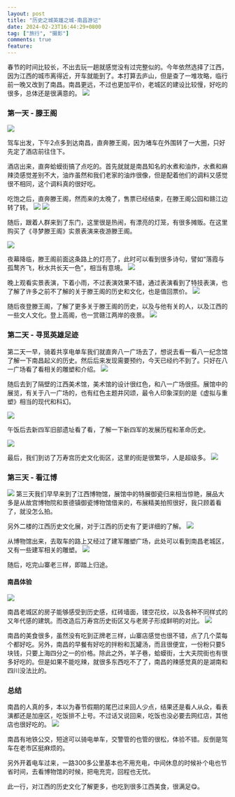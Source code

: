 ```yaml
---
layout: post
title: "历史之城英雄之城-南昌游记"
date: 2024-02-23T16:44:29+0800
tag: ["旅行", "摄影"]
comments: true
feature: 
---
```

春节的时间比较长，不出去玩一趟就感觉没有过完整似的。今年依然选择了江西，因为江西的城市离得近，开车就能到了。本打算去庐山，但是查了一堆攻略，临行前一晚又改到了南昌。南昌更远，不过也更加平价，老城区的建设比较慢，好吃的很多，总体还是很满意的。
![](https://img.isming.me/photo/IMG_20240217_160538.jpg)

<!--more-->

### 第一天 - 滕王阁

![](https://img.isming.me/photo/20240216-15.jpg)

驾车出发，下午2点多到达南昌，直奔滕王阁，因为堵车在外围转了一大圈，只好先定了酒店前往住下。

酒店出来，直奔蛤蟆街搞了点吃的。首先就就是南昌知名的水煮和油炸，水煮和麻辣烫感觉差别不大，油炸虽然和我们老家的油炸很像，但是配着他们的调料又感觉很不相同，这个调料真的很好吃。

吃饱之后，直奔滕王阁，然而来的太晚了，售票已经结束，在滕王阁公园和赣江边转了转。
![](https://img.isming.me/photo/20240216-15-19.jpg)
![](https://img.isming.me/photo/20240216-15-23.jpg)

随后，跟着人群来到了东门，这里很是热闹，有漂亮的灯笼，有很多摊贩。在这里购买了《寻梦滕王阁》实景表演来夜游滕王阁。

![](https://img.isming.me/photo/20240216-15-29.jpg)

夜幕降临，滕王阁前面这条路上的灯亮了，此时可以看到很多诗句，譬如“落霞与孤鹜齐飞，秋水共长天一色”，相当有意境。
![](https://img.isming.me/photo/20240216-15-31.jpg)

晚上观看实景表演，下着小雨，不过表演效果不错，通过表演看到了特技表演，也了解了许多之前不了解的关于滕王阁的历史和文化，也是值回票价。
![](https://img.isming.me/photo/IMG_20240216_201158.jpg)

随后夜登滕王阁，了解了更多关于滕王阁的历史，以及与他有关的人，以及江西的一些文人文化。登上高阁，也一赏赣江两岸的夜景。
![](https://img.isming.me/photo/20240216-15-44.jpg)

### 第二天 - 寻觅英雄足迹
第二天一早，骑着共享电单车我们就直奔八一广场去了，想说去看一看八一纪念馆了解一下南昌起义的历史。然后后来发现需要预约，今天已经约不到了。只好在八一广场看了看相关的雕塑和介绍。
![](https://img.isming.me/photo/20240217-15-3.jpg)

随后去到了隔壁的江西美术馆，美术馆的设计很红色，和八一广场很搭。展馆中的展览，有关于八一广场的，也有红色主题井冈颂，最令人印象深刻的是《虚拟与重塑》相当的现代和科幻。

![](https://img.isming.me/photo/20240217-15.jpg)

午饭后去新四军旧部遗址看了看，了解一下新四军的发展历程和革命历史。

![](https://img.isming.me/photo/20240217-15-41.jpg)

最后，我们到访了万寿宫历史文化街区，这里的街是很繁华，人是超级多。
![](https://img.isming.me/photo/IMG_20240217_165307.jpg)

### 第三天 - 看江博

![](https://img.isming.me/photo/IMG_20240218_113907.jpg)
第三天我们早早来到了江西博物馆，展馆中的特展御瓷归来相当惊艳，展品大多是从故宫博物院和景德镇御瓷博物馆借来的，布展精美拍照很好，我只顾着看了，就没怎么拍。

另外二楼的江西历史文化展，对于江西的历史有了更详细的了解。
![](https://img.isming.me/photo/IMG_20240218_111804.jpg)

从博物馆出来，去取车的路上又经过了建军雕塑广场，此处可以看到南昌老城区，又有一些建军相关的雕塑。
![](https://img.isming.me/photo/IMG_20240218_114256.jpg)

随后，吃完山寨老三样，即踏上归途。


#### 南昌体验
![](https://img.isming.me/photo/20240217-15-33.jpg)

南昌老城区的房子能够感受到历史感，红砖墙面，镂空花纹，以及各种不同样式的又年代感的建筑。而改造后万寿宫历史街区又与老房子形成鲜明的对比。
![](https://img.isming.me/photo/20240217-15-37.jpg)

南昌的美食很多，虽然没有吃到正牌老三样，山寨店感觉也很不错，点了几个菜每个都好吃。另外，南昌的早餐有好吃的拌粉和瓦罐汤，而且很便宜，一份粉只要5块钱，只要上海四分之一的价格。除此之外，羊子巷，蛤蟆街，士大夫院街也有很多好吃的。但是如果不能吃辣，就很多东西吃不了了，南昌的辣感觉真的是湖南和四川没法比的。

### 总结

南昌的人真的多，本以为春节假期的尾巴过来回人少点，结果还是看人从众，看表演都还是加座区，吃饭排不上号。不过话又说回来，吃饭也没必要去网红店，其他店也很好吃的。
![](https://img.isming.me/photo/20240216-15-10.jpg)


南昌有地铁公交，短途可以骑电单车，交警管的也管的很松，体验不错。反倒是驾车在老市区挺麻烦的。

另外开着电车过来，一路300多公里基本也不用充电，中间休息的时候补个电也节省时间，去看博物馆的时候，把电充完，回程也无忧。

此一行，对江西的历史文化了解更多，也吃到很多江西美食，很满足😋。